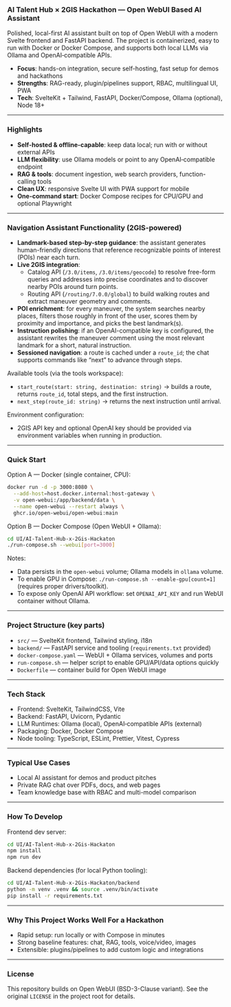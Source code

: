 ### AI Talent Hub × 2GIS Hackathon — Open WebUI Based AI Assistant

Polished, local-first AI assistant built on top of Open WebUI with a modern Svelte frontend and FastAPI backend. The project is containerized, easy to run with Docker or Docker Compose, and supports both local LLMs via Ollama and OpenAI‑compatible APIs.

- **Focus**: hands-on integration, secure self-hosting, fast setup for demos and hackathons
- **Strengths**: RAG-ready, plugin/pipelines support, RBAC, multilingual UI, PWA
- **Tech**: SvelteKit + Tailwind, FastAPI, Docker/Compose, Ollama (optional), Node 18+

---

### Highlights
- **Self-hosted & offline-capable**: keep data local; run with or without external APIs
- **LLM flexibility**: use Ollama models or point to any OpenAI‑compatible endpoint
- **RAG & tools**: document ingestion, web search providers, function-calling tools
- **Clean UX**: responsive Svelte UI with PWA support for mobile
- **One-command start**: Docker Compose recipes for CPU/GPU and optional Playwright

---

### Navigation Assistant Functionality (2GIS-powered)
- **Landmark-based step-by-step guidance**: the assistant generates human-friendly directions that reference recognizable points of interest (POIs) near each turn.
- **Live 2GIS integration**:
  - Catalog API (`/3.0/items`, `/3.0/items/geocode`) to resolve free-form queries and addresses into precise coordinates and to discover nearby POIs around turn points.
  - Routing API (`/routing/7.0.0/global`) to build walking routes and extract maneuver geometry and comments.
- **POI enrichment**: for every maneuver, the system searches nearby places, filters those roughly in front of the user, scores them by proximity and importance, and picks the best landmark(s).
- **Instruction polishing**: if an OpenAI-compatible key is configured, the assistant rewrites the maneuver comment using the most relevant landmark for a short, natural instruction.
- **Sessioned navigation**: a route is cached under a `route_id`; the chat supports commands like “next” to advance through steps.

Available tools (via the tools workspace):
- `start_route(start: string, destination: string)` → builds a route, returns `route_id`, total steps, and the first instruction.
- `next_step(route_id: string)` → returns the next instruction until arrival.

Environment configuration:
- 2GIS API key and optional OpenAI key should be provided via environment variables when running in production.

---

### Quick Start

Option A — Docker (single container, CPU):

```bash
docker run -d -p 3000:8080 \
  --add-host=host.docker.internal:host-gateway \
  -v open-webui:/app/backend/data \
  --name open-webui --restart always \
  ghcr.io/open-webui/open-webui:main
```

Option B — Docker Compose (Open WebUI + Ollama):

```bash
cd UI/AI-Talent-Hub-x-2Gis-Hackaton
./run-compose.sh --webui[port=3000]
```

Notes:
- Data persists in the `open-webui` volume; Ollama models in `ollama` volume.
- To enable GPU in Compose: `./run-compose.sh --enable-gpu[count=1]` (requires proper drivers/toolkit).
- To expose only OpenAI API workflow: set `OPENAI_API_KEY` and run WebUI container without Ollama.

---

### Project Structure (key parts)
- `src/` — SvelteKit frontend, Tailwind styling, i18n
- `backend/` — FastAPI service and tooling (`requirements.txt` provided)
- `docker-compose.yaml` — WebUI + Ollama services, volumes and ports
- `run-compose.sh` — helper script to enable GPU/API/data options quickly
- `Dockerfile` — container build for Open WebUI image

---

### Tech Stack
- Frontend: SvelteKit, TailwindCSS, Vite
- Backend: FastAPI, Uvicorn, Pydantic
- LLM Runtimes: Ollama (local), OpenAI‑compatible APIs (external)
- Packaging: Docker, Docker Compose
- Node tooling: TypeScript, ESLint, Prettier, Vitest, Cypress

---

### Typical Use Cases
- Local AI assistant for demos and product pitches
- Private RAG chat over PDFs, docs, and web pages
- Team knowledge base with RBAC and multi-model comparison

---

### How To Develop

Frontend dev server:
```bash
cd UI/AI-Talent-Hub-x-2Gis-Hackaton
npm install
npm run dev
```

Backend dependencies (for local Python tooling):
```bash
cd UI/AI-Talent-Hub-x-2Gis-Hackaton/backend
python -m venv .venv && source .venv/bin/activate
pip install -r requirements.txt
```

---

### Why This Project Works Well For a Hackathon
- Rapid setup: run locally or with Compose in minutes
- Strong baseline features: chat, RAG, tools, voice/video, images
- Extensible: plugins/pipelines to add custom logic and integrations

---

### License
This repository builds on Open WebUI (BSD-3-Clause variant). See the original `LICENSE` in the project root for details.


